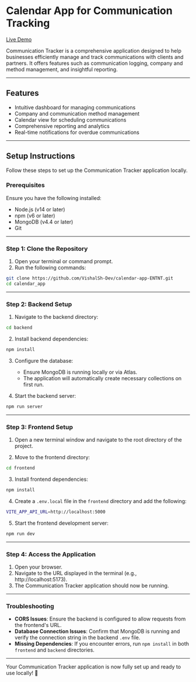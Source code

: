 
# Calendar App for Communication Tracking

[Live Demo](https://communicationtracker.vercel.app/) 

Communication Tracker is a comprehensive application designed to help businesses efficiently manage and track communications with clients and partners. It offers features such as communication logging, company and method management, and insightful reporting.  

---  

## Features  

- Intuitive dashboard for managing communications  
- Company and communication method management  
- Calendar view for scheduling communications  
- Comprehensive reporting and analytics  
- Real-time notifications for overdue communications  

---  

## Setup Instructions  

Follow these steps to set up the Communication Tracker application locally.  

### Prerequisites  

Ensure you have the following installed:  
- Node.js (v14 or later)  
- npm (v6 or later)  
- MongoDB (v4.4 or later)  
- Git  

---  

### Step 1: Clone the Repository  

1. Open your terminal or command prompt.  
2. Run the following commands:  

```bash
git clone https://github.com/VishalSh-Dev/calendar-app-ENTNT.git  
cd calendar_app  
```  

---  

### Step 2: Backend Setup  

1. Navigate to the backend directory:  

```bash
cd backend  
```  

2. Install backend dependencies:  

```bash
npm install  
```  

3. Configure the database:  
   - Ensure MongoDB is running locally or via Atlas.  
   - The application will automatically create necessary collections on first run.  

4. Start the backend server:  

```bash
npm run server  
```  

---  

### Step 3: Frontend Setup  

1. Open a new terminal window and navigate to the root directory of the project.  

2. Move to the frontend directory:  

```bash
cd frontend  
```  

3. Install frontend dependencies:  

```bash
npm install  
```  

4. Create a `.env.local` file in the `frontend` directory and add the following:  

```bash
VITE_APP_API_URL=http://localhost:5000  
```  

5. Start the frontend development server:  

```bash
npm run dev  
```  

---  

### Step 4: Access the Application  

1. Open your browser.  
2. Navigate to the URL displayed in the terminal (e.g., http://localhost:5173).  
3. The Communication Tracker application should now be running.  

---  

### Troubleshooting  

- **CORS Issues**: Ensure the backend is configured to allow requests from the frontend's URL.  
- **Database Connection Issues**: Confirm that MongoDB is running and verify the connection string in the backend `.env` file.  
- **Missing Dependencies**: If you encounter errors, run `npm install` in both `frontend` and `backend` directories.  

---  

Your Communication Tracker application is now fully set up and ready to use locally! 🎉
